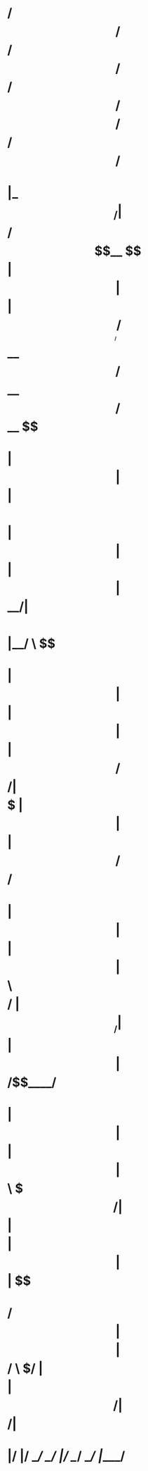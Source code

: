 #   /$$$$$$       /$$        /$$$$$$  /$$    /$$ /$$$$$$$$        /$$$$$$   /$$$$$$   /$$$$$$ 
#  |_  $$_/      | $$       /$$__  $$| $$   | $$| $$_____/       /$$__  $$ /$$__  $$ /$$__  $$
#    | $$        | $$      | $$  \ $$| $$   | $$| $$            | $$  \__/| $$  \ $$|__/  \ $$
#    | $$        | $$      | $$  | $$|  $$ / $$/| $$$$$         | $$      | $$  | $$  /$$$$$$/
#    | $$        | $$      | $$  | $$ \  $$ $$/ | $$__/         | $$      | $$  | $$ /$$____/ 
#    | $$        | $$      | $$  | $$  \  $$$/  | $$            | $$    $$| $$  | $$| $$      
#   /$$$$$$      | $$$$$$$$|  $$$$$$/   \  $/   | $$$$$$$$      |  $$$$$$/|  $$$$$$/| $$$$$$$$
#  |______/      |________/ \______/     \_/    |________/       \______/  \______/ |________/
